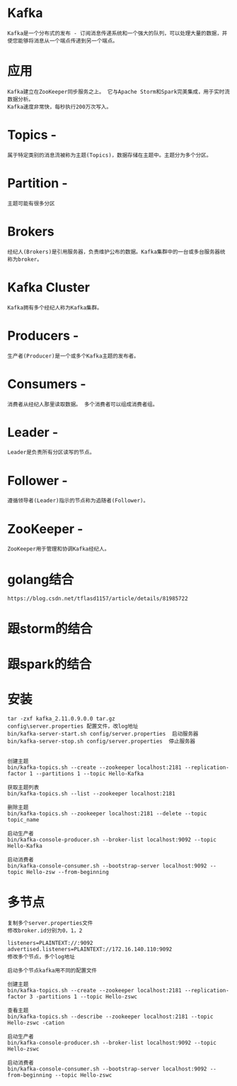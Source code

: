 # Kafka

	Kafka是一个分布式的发布 - 订阅消息传递系统和一个强大的队列，可以处理大量的数据，并使您能够将消息从一个端点传递到另一个端点。


# 应用 

	Kafka建立在ZooKeeper同步服务之上。 它与Apache Storm和Spark完美集成，用于实时流数据分析。
 	Kafka速度非常快，每秒执行200万次写入。


# Topics - 

	属于特定类别的消息流被称为主题(Topics)，数据存储在主题中。主题分为多个分区。

# Partition - 

	主题可能有很多分区

# Brokers

	经纪人(Brokers)是引用服务器，负责维护公布的数据。Kafka集群中的一台或多台服务器统称为broker。

# Kafka Cluster

	Kafka拥有多个经纪人称为Kafka集群。

# Producers - 

	生产者(Producer)是一个或多个Kafka主题的发布者。

# Consumers - 

	消费者从经纪人那里读取数据。 多个消费者可以组成消费者组。
	

# Leader - 

	Leader是负责所有分区读写的节点。

# Follower - 

	遵循领导者(Leader)指示的节点称为追随者(Follower)。


# ZooKeeper -
 
	ZooKeeper用于管理和协调Kafka经纪人。

 
# golang结合

	https://blog.csdn.net/tflasd1157/article/details/81985722

# 跟storm的结合


# 跟spark的结合



# 安装
	
	tar -zxf kafka_2.11.0.9.0.0 tar.gz
	config\server.properties 配置文件，改log地址
	bin/kafka-server-start.sh config/server.properties  启动服务器
	bin/kafka-server-stop.sh config/server.properties  停止服务器
	

	创建主题
	bin/kafka-topics.sh --create --zookeeper localhost:2181 --replication-factor 1 --partitions 1 --topic Hello-Kafka

	获取主题列表
	bin/kafka-topics.sh --list --zookeeper localhost:2181

	删除主题
	bin/kafka-topics.sh --zookeeper localhost:2181 --delete --topic topic_name

	启动生产者
	bin/kafka-console-producer.sh --broker-list localhost:9092 --topic Hello-Kafka

	启动消费者
	bin/kafka-console-consumer.sh --bootstrap-server localhost:9092 --topic Hello-zsw --from-beginning


# 多节点

	复制多个server.properties文件
	修改broker.id分别为0，1，2

	listeners=PLAINTEXT://:9092
	advertised.listeners=PLAINTEXT://172.16.140.110:9092   
	修改多个节点，多个log地址

	启动多个节点kafka用不同的配置文件
	
	创建主题
	bin/kafka-topics.sh --create --zookeeper localhost:2181 --replication-factor 3 -partitions 1 --topic Hello-zswc
	
	查看主题
	bin/kafka-topics.sh --describe --zookeeper localhost:2181 --topic Hello-zswc -cation

	启动生产者
	bin/kafka-console-producer.sh --broker-list localhost:9092 --topic Hello-zswc

	启动消费者
	bin/kafka-console-consumer.sh --bootstrap-server localhost:9092 --from-beginning --topic Hello-zswc

